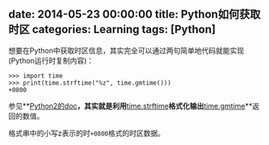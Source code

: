 date: 2014-05-23 00:00:00
title: Python如何获取时区
categories: Learning
tags: [Python]
---


想要在Python中获取时区信息，其实完全可以通过两句简单地代码就能实现(Python运行时复制内容)：

```
>>> import time
>>> print(time.strftime("%z", time.gmtime()))
+0800
```

参见**[Python2的doc][1]**，其实就是利用**[time.strftime][2]**格式化输出**[time.gmtime][3]**返回的数值。

格式串中的小写z表示的时`+0800`格式的时区数据。

[1]: https://docs.python.org/2/library/time.html
[2]: https://docs.python.org/2/library/time.html#time.strftime
[3]: https://docs.python.org/2/library/time.html#time.gmtime
